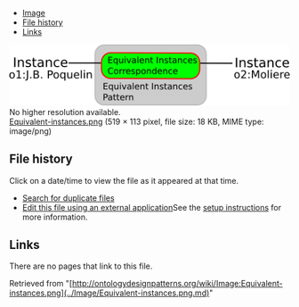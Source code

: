 * [Image](../Image/Equivalent-instances.png.md#file)
* [File history](../Image/Equivalent-instances.png.md#filehistory)
* [Links](../Image/Equivalent-instances.png.md#filelinks)

[![Image:Equivalent-instances.png](../images/2/2c/Equivalent-instances.png)](../images/2/2c/Equivalent-instances.png)  
No higher resolution available.  
[Equivalent-instances.png](../images/2/2c/Equivalent-instances.png)‎ (519 × 113 pixel, file size: 18 KB, MIME type: image/png)

## File history

Click on a date/time to view the file as it appeared at that time.



  
* [Search for duplicate files](http://ontologydesignpatterns.org/wiki/Special:FileDuplicateSearch/Equivalent-instances.png "Special:FileDuplicateSearch/Equivalent-instances.png")
* [Edit this file using an external application](http://ontologydesignpatterns.org/wiki/index.php?title=Image:Equivalent-instances.png&action=edit&externaledit=true&mode=file "Image:Equivalent-instances.png")See the [setup instructions](http://www.mediawiki.org/wiki/Manual:External_editors "http://www.mediawiki.org/wiki/Manual:External_editors") for more information.

## Links



There are no pages that link to this file.




Retrieved from "[http://ontologydesignpatterns.org/wiki/Image:Equivalent-instances.png](../Image/Equivalent-instances.png.md)"